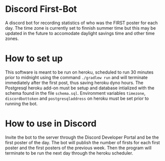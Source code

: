 # Discord First-Bot
A discord bot for recording statistics of who was the FIRST poster for each day. The time zone is currently set to finnish summer time but this may be updated in the future to accomodate daylight savings time and other time zones.

# How to set up
 This software is meant to be run on heroku, scheduled to run 30 minutes prior to midnight using the command `` ./gradlew run `` and will terminate immediately after the first post, thus saving heroku dyno hours. The Postgresql heroku add-on must be setup and database intialized with the schema found in the file ``schema.sql``. Environment variables ``timezone``, ``discordbottoken`` and ``postgresqladdress`` on heroku must be set prior to running the bot.

# How to use in Discord
Invite the bot to the server through the Discord Developer Portal and be the first poster of the day. The bot will publish the number of firsts for each first poster and the first posters of the previous week. Then the program will terminate to be run the next day through the heroku scheduler.